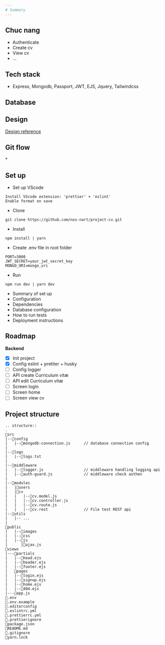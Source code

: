 ```yaml
---
# Summary
---
```


## Chuc nang

- Authenticate
- Create cv
- View cv
- ...

## Tech stack

- Express, Mongodb, Passport, JWT, EJS, Jquery, Tailwindcss

## Database


## Design

[Design reference](https://cv.viblo.asia/landing)

## Git flow

\*

## Set up

- Set up VScode

```
Install VScode extension: 'prettier' + 'eslint'
Enable format on save
```

- Clone

```
git clone https://github.com/nos-nart/project-cv.git
```

- Install

```
npm install | yarn
```

- Create .env file in root folder

```
PORT=3000
JWT_SECRET=your_jwt_secret_key
MONGO_URI=mongo_uri
```

- Run

```
npm run dev | yarn dev
```

- Summary of set up
- Configuration
- Dependencies
- Database configuration
- How to run tests
- Deployment instructions

## Roadmap

**Backend**

- [x] Init project
- [x] Config eslint + pretiter + husky
- [ ] Config logger
- [ ] API create Curriculum vitæ
- [ ] API edit Curriculum vitæ
- [ ] Screen login
- [ ] Screen home
- [ ] Screen view cv

## Project structure

    .. structure::
    .
    💾src
    |--📁config
    |   |--📑mongodb-connection.js      // database connection config
    |
    |--📁logs
    |   |--📑logs.txt
    |
    |--📁middleware
    |   |--📑logger.js                  // middleware handling logging api
    |   |--📑auth-guard.js              // middleware check authen
    |
    |--📁modules
    |   |📁users
    |   |📁cv
    |   |   |--📑cv.model.js
    |   |   |--📑cv.controller.js
    |   |   |--📑cv.route.js
    |   |   |--📑cv.rest                // File test REST api
    |--📁utils
    |   |-- ...
    |
    💾public
    |   |--📁images
    |   |--📁css
    |   |--📁js
    |      |📑ajax.js
    💾views
    |---📁partials
    |   |--📑head.ejs
    |   |--📑header.ejs
    |   |--📑footer.ejs
    |   📁pages
    |   |--📑login.ejs
    |   |--📑signup.ejs
    |   |--📑home.ejs
    |   |--📑404.ejs
    |---📑app.js
    📑.env
    📑.env.example
    📑.editorconfig
    📑.eslintrc.yml
    📑.prettierrc.yml
    📑.prettierignore
    📑package.json
    📑README.md
    📑.gitignore
    📑yarn.lock

